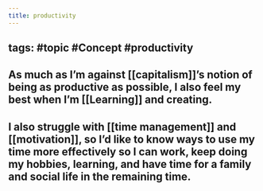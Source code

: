 ```yaml
---
title: productivity
---
```


## tags: #topic #Concept #productivity
## As much as I’m against [[capitalism]]’s notion of being as productive as possible, I also feel my best when I’m [[Learning]] and creating.
## I also struggle with [[time management]] and [[motivation]], so I’d like to know ways to use my time more effectively so I can work, keep doing my hobbies, learning, and have time for a family and social life in the remaining time.
